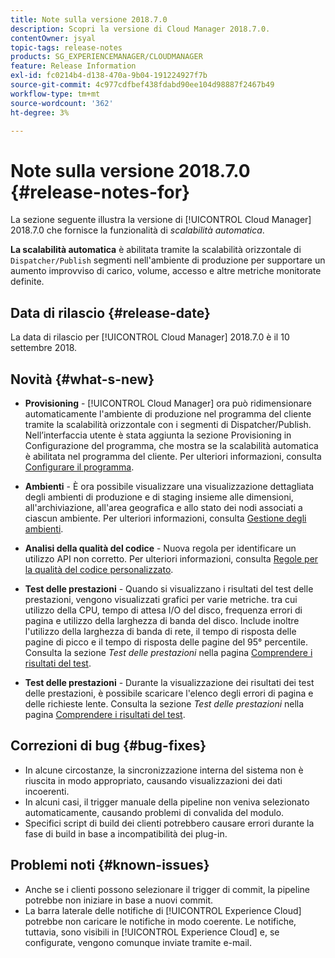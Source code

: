 ```yaml
---
title: Note sulla versione 2018.7.0
description: Scopri la versione di Cloud Manager 2018.7.0.
contentOwner: jsyal
topic-tags: release-notes
products: SG_EXPERIENCEMANAGER/CLOUDMANAGER
feature: Release Information
exl-id: fc0214b4-d138-470a-9b04-191224927f7b
source-git-commit: 4c977cdfbef438fdabd90ee104d98887f2467b49
workflow-type: tm+mt
source-wordcount: '362'
ht-degree: 3%

---
```


# Note sulla versione 2018.7.0 {#release-notes-for}

La sezione seguente illustra la versione di [!UICONTROL Cloud Manager] 2018.7.0 che fornisce la funzionalità di *scalabilità automatica*.

**La scalabilità automatica** è abilitata tramite la scalabilità orizzontale di `Dispatcher/Publish` segmenti nell&#39;ambiente di produzione per supportare un aumento improvviso di carico, volume, accesso e altre metriche monitorate definite.

## Data di rilascio {#release-date}

La data di rilascio per [!UICONTROL Cloud Manager] 2018.7.0 è il 10 settembre 2018.

## Novità {#what-s-new}

* **Provisioning** - [!UICONTROL Cloud Manager] ora può ridimensionare automaticamente l&#39;ambiente di produzione nel programma del cliente tramite la scalabilità orizzontale con i segmenti di Dispatcher/Publish. Nell’interfaccia utente è stata aggiunta la sezione Provisioning in Configurazione del programma, che mostra se la scalabilità automatica è abilitata nel programma del cliente. Per ulteriori informazioni, consulta [Configurare il programma](/help/getting-started/program-setup.md).

* **Ambienti** - È ora possibile visualizzare una visualizzazione dettagliata degli ambienti di produzione e di staging insieme alle dimensioni, all&#39;archiviazione, all&#39;area geografica e allo stato dei nodi associati a ciascun ambiente. Per ulteriori informazioni, consulta [Gestione degli ambienti](/help/using/managing-environments.md).

* **Analisi della qualità del codice** - Nuova regola per identificare un utilizzo API non corretto. Per ulteriori informazioni, consulta [Regole per la qualità del codice personalizzato](/help/using/custom-code-quality-rules.md).

* **Test delle prestazioni** - Quando si visualizzano i risultati del test delle prestazioni, vengono visualizzati grafici per varie metriche. tra cui utilizzo della CPU, tempo di attesa I/O del disco, frequenza errori di pagina e utilizzo della larghezza di banda del disco. Include inoltre l&#39;utilizzo della larghezza di banda di rete, il tempo di risposta delle pagine di picco e il tempo di risposta delle pagine del 95° percentile. Consulta la sezione *Test delle prestazioni* nella pagina [Comprendere i risultati del test](/help/using/code-quality-testing.md).

* **Test delle prestazioni** - Durante la visualizzazione dei risultati dei test delle prestazioni, è possibile scaricare l&#39;elenco degli errori di pagina e delle richieste lente. Consulta la sezione *Test delle prestazioni* nella pagina [Comprendere i risultati del test](/help/using/code-quality-testing.md).

## Correzioni di bug {#bug-fixes}

* In alcune circostanze, la sincronizzazione interna del sistema non è riuscita in modo appropriato, causando visualizzazioni dei dati incoerenti.
* In alcuni casi, il trigger manuale della pipeline non veniva selezionato automaticamente, causando problemi di convalida del modulo.
* Specifici script di build dei clienti potrebbero causare errori durante la fase di build in base a incompatibilità dei plug-in.

## Problemi noti {#known-issues}

* Anche se i clienti possono selezionare il trigger di commit, la pipeline potrebbe non iniziare in base a nuovi commit.
* La barra laterale delle notifiche di [!UICONTROL Experience Cloud] potrebbe non caricare le notifiche in modo coerente. Le notifiche, tuttavia, sono visibili in [!UICONTROL Experience Cloud] e, se configurate, vengono comunque inviate tramite e-mail.

